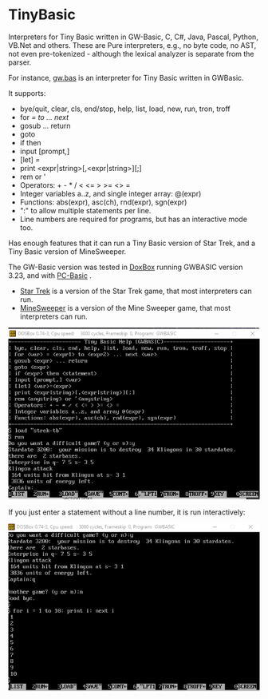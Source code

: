 # TinyBasic
Interpreters for Tiny Basic written in GW-Basic, C, C#, Java, Pascal, Python, VB.Net and others. 
These are Pure interpreters, e.g., no byte code, no AST, not even pre-tokenized - although the lexical analyzer is separate from the parser.

For instance, [gw.bas](GW-Basic/gw.bas) is an interpreter for Tiny Basic written in GWBasic.

It supports:
- bye/quit, clear, cls, end/stop, help, list, load, new, run, tron, troff
- for <var> = <expr1> to <expr2> ... next <var>
- gosub <expr> ... return
- goto <expr>
- if <expr> then <statement>
- input [prompt,] <var>
- [let] <var>=<expr>
- print <expr|string>[,<expr|string>][;]
- rem <anystring> or '<anystring>
- Operators: + - * / < <= > >= <> =
- Integer variables a..z, and single integer array: @(expr)
- Functions: abs(expr), asc(ch), rnd(expr), sgn(expr)
- ":" to allow multiple statements per line.
- Line numbers are required for programs, but has an interactive mode too.

Has enough features that it can run a Tiny Basic version of Star Trek, and a Tiny Basic version of MineSweeper.

The GW-Basic version was tested in [DoxBox](https://www.dosbox.com) running GWBASIC version 3.23, and with [PC-Basic](https://robhagemans.github.io/pcbasic/) .

- [Star Trek](samples/strek-tb.bas) is a version of the Star Trek game, that most interpreters can run.
- [MineSweeper](samples/minesweeper.bas) is a version of the Mine Sweeper game, that most interpreters can run.

![Tiny Basic](images/TinyBasicRunningStarTrek.png)

If you just enter a statement without a line number, it is run interactively:

![image](images/1liner.png)


